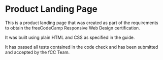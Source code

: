 # Product Landing Page

This is a product landing page that was created as part of the requirements to obtain the freeCodeCamp Responsive Web Design certification.

It was built using plain HTML and CSS as specified in the guide.

It has passed all tests contained in the code check and has been submitted and accepted by the fCC Team.
